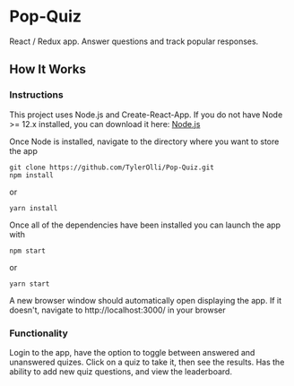 # Pop-Quiz

React / Redux app. Answer questions and track popular responses.

## How It Works

### Instructions

This project uses Node.js and Create-React-App. If you do not have Node >= 12.x installed, you can download it here: [Node.js](https://nodejs.org/en/download/)

Once Node is installed, navigate to the directory where you want to store the app

```
git clone https://github.com/TylerOlli/Pop-Quiz.git
npm install
```

or

```
yarn install
```

Once all of the dependencies have been installed you can launch the app with

```
npm start
```

or

```
yarn start
```

A new browser window should automatically open displaying the app. If it doesn't, navigate to http://localhost:3000/ in your browser

### Functionality

Login to the app, have the option to toggle between answered and unanswered quizes. Click on a quiz to take it, then see the results. Has the ability to add new quiz questions, and view the leaderboard.
